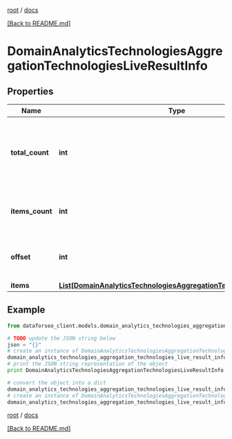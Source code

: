 [root](./../ "root") / [docs](./ "docs")

[[Back to README.md]](./../README.md "[Back to README.md]")

# DomainAnalyticsTechnologiesAggregationTechnologiesLiveResultInfo

## Properties

Name | Type | Description | Notes
------------ | ------------- | ------------- | -------------
**total_count** | **int** | total amount of results in our database relevant to your request | [optional]
**items_count** | **int** | the number of results returned in the items array | [optional]
**offset** | **int** | offset in the results array of returned domains | [optional]
**items** | [**List[DomainAnalyticsTechnologiesAggregationTechnologiesLiveItem]**](DomainAnalyticsTechnologiesAggregationTechnologiesLiveItem.md) | items array | [optional]

## Example

```python
from dataforseo_client.models.domain_analytics_technologies_aggregation_technologies_live_result_info import DomainAnalyticsTechnologiesAggregationTechnologiesLiveResultInfo

# TODO update the JSON string below
json = "{}"
# create an instance of DomainAnalyticsTechnologiesAggregationTechnologiesLiveResultInfo from a JSON string
domain_analytics_technologies_aggregation_technologies_live_result_info_instance = DomainAnalyticsTechnologiesAggregationTechnologiesLiveResultInfo.from_json(json)
# print the JSON string representation of the object
print DomainAnalyticsTechnologiesAggregationTechnologiesLiveResultInfo.to_json()

# convert the object into a dict
domain_analytics_technologies_aggregation_technologies_live_result_info_dict = domain_analytics_technologies_aggregation_technologies_live_result_info_instance.to_dict()
# create an instance of DomainAnalyticsTechnologiesAggregationTechnologiesLiveResultInfo from a dict
domain_analytics_technologies_aggregation_technologies_live_result_info_form_dict = domain_analytics_technologies_aggregation_technologies_live_result_info.from_dict(domain_analytics_technologies_aggregation_technologies_live_result_info_dict)
```

  

[root](./../ "root") / [docs](./ "docs")

[[Back to README.md]](./../README.md "[Back to README.md]")